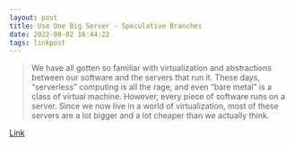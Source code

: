 ```yaml
---
layout: post
title: Use One Big Server - Speculative Branches
date: 2022-08-02 16:44:22
tags: linkpost
---
```


> We have all gotten so familiar with virtualization and abstractions between our software and the servers that run it. These days, “serverless” computing is all the rage, and even “bare metal” is a class of virtual machine. However, every piece of software runs on a server. Since we now live in a world of virtualization, most of these servers are a lot bigger and a lot cheaper than we actually think.

[Link](https://specbranch.com/posts/one-big-server/)



